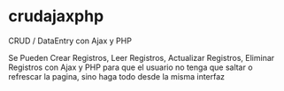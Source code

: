 # crudajaxphp
CRUD / DataEntry con Ajax y PHP

Se Pueden Crear Registros, Leer Registros, Actualizar Registros, Eliminar Registros con Ajax y PHP 
para que el usuario no tenga que saltar o refrescar la pagina, sino haga todo desde la misma interfaz
